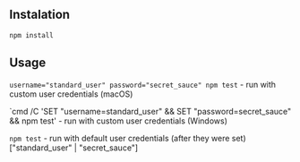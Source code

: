 ## Instalation

`npm install`

## Usage

`username="standard_user" password="secret_sauce" npm test` - run with custom user credentials (macOS)

`cmd /C 'SET "username=standard_user" && SET "password=secret_sauce" && npm test' - run with custom user credentials (Windows)

`npm test` - run with default user credentials (after they were set) ["standard_user" | "secret_sauce"]